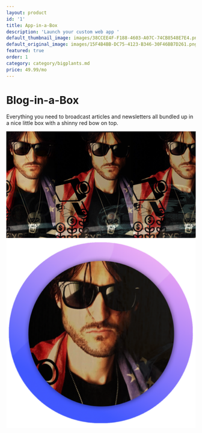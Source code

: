 ```yaml
---
layout: product
id: '1'
title: App-in-a-Box
description: 'Launch your custom web app '
default_thumbnail_image: images/38CCEE4F-F188-4603-A07C-74CB8548E7E4.png
default_original_image: images/15F4B4BB-DC75-4123-B346-30F46BB7D261.png
featured: true
order: 1
category: category/bigplants.md
price: 49.99/mo
---
```

# Blog-in-a-Box

Everything you need to broadcast articles and newsletters all bundled up in a nice little box with a shinny red bow on top.

![](/images/189C4448-2421-4194-89BC-9A7EAB9D97D6.png)![](/images/0776FB81-3D09-448A-81AF-48B50038A9CC.png)
